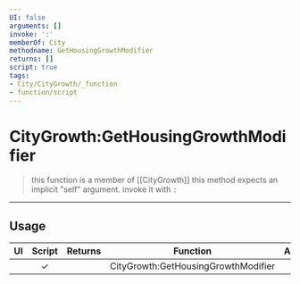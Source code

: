 ```yaml
---
UI: false
arguments: []
invoke: ':'
memberOf: City
methodname: GetHousingGrowthModifier
returns: []
script: true
tags:
- City/CityGrowth/_function
- function/script
---
```

# CityGrowth:GetHousingGrowthModifier
> this function is a member of [[CityGrowth]]
> this method expects an implicit "self" argument. invoke it with `:`
-----
## Usage
|  UI | Script | Returns | Function | Arguments |
|:---:|:------:|-------:|:--------:|:---------|
| |✓||CityGrowth:GetHousingGrowthModifier||

